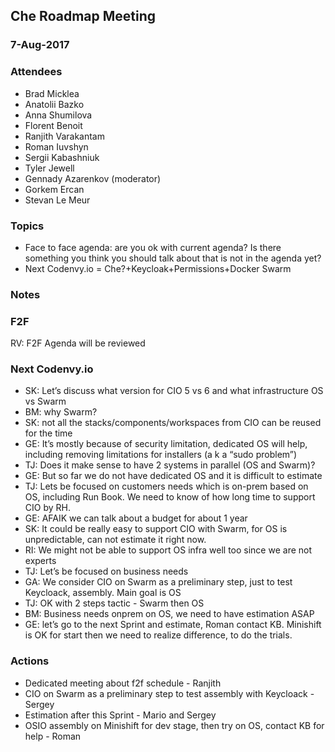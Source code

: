 ## Che Roadmap Meeting
### 7-Aug-2017

### Attendees
* Brad Micklea
* Anatolii Bazko
* Anna Shumilova
* Florent Benoit
* Ranjith Varakantam
* Roman Iuvshyn
* Sergii Kabashniuk
* Tyler Jewell
* Gennady Azarenkov  (moderator)
* Gorkem Ercan
* Stevan Le Meur

### Topics 
* Face to face agenda: are you ok with current agenda? Is there something you think you should talk about that is not in the agenda yet?
* Next Codenvy.io = Che?+Keycloak+Permissions+Docker Swarm

### Notes
### F2F 
RV: F2F Agenda will be reviewed

### Next Codenvy.io
* SK: Let’s discuss what version for CIO 5 vs 6 and what infrastructure OS vs Swarm
* BM: why Swarm?
* SK: not all the stacks/components/workspaces from CIO can be reused for the time
* GE: It’s mostly because of security limitation, dedicated OS will help, including removing limitations for installers (a k a “sudo problem”)
* TJ: Does it make sense to have 2 systems in parallel (OS and Swarm)? 
* GE: But so far we do not have dedicated OS and it is difficult to estimate
* TJ: Lets be focused on customers needs which is on-prem based on OS, including  Run Book. We need to know  of how long time to support CIO by RH.
* GE: AFAIK we can talk about a budget for about 1 year
* SK: It could be really easy to support CIO with Swarm, for OS is unpredictable, can not estimate it right now.
* RI: We might not be able to support OS infra well too since we are not experts
* TJ: Let’s be focused on business needs
* GA: We consider CIO on Swarm as a preliminary step, just to test Keycloack, assembly. Main goal is OS 
* TJ: OK with 2 steps tactic - Swarm then OS 
* BM: Business needs onprem on OS, we need to have estimation ASAP
* GE: let’s go to the next Sprint and estimate, Roman contact KB. Minishift is OK for start then we need to realize difference, to do the trials.
 
### Actions
* Dedicated meeting about f2f schedule - Ranjith
* CIO on Swarm as a preliminary step to test assembly with Keycloack - Sergey
* Estimation after this Sprint - Mario and Sergey
* OSIO assembly on Minishift for dev stage, then try on OS, contact KB for help - Roman



